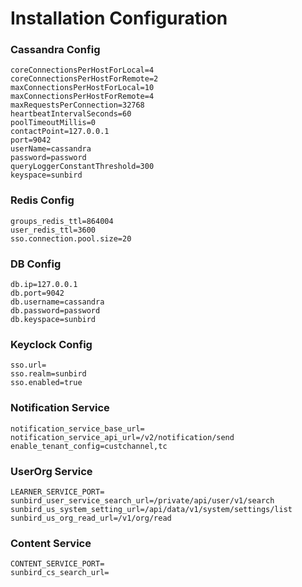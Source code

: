 # Installation Configuration

### Cassandra Config

```
coreConnectionsPerHostForLocal=4
coreConnectionsPerHostForRemote=2
maxConnectionsPerHostForLocal=10
maxConnectionsPerHostForRemote=4
maxRequestsPerConnection=32768
heartbeatIntervalSeconds=60
poolTimeoutMillis=0
contactPoint=127.0.0.1
port=9042
userName=cassandra
password=password
queryLoggerConstantThreshold=300
keyspace=sunbird
```

### Redis Config

```
groups_redis_ttl=864004
user_redis_ttl=3600
sso.connection.pool.size=20
```

### DB Config

```
db.ip=127.0.0.1
db.port=9042
db.username=cassandra
db.password=password
db.keyspace=sunbird
```

### Keyclock Config

```
sso.url=
sso.realm=sunbird
sso.enabled=true
```

### Notification Service

```
notification_service_base_url=
notification_service_api_url=/v2/notification/send
enable_tenant_config=custchannel,tc
```

### UserOrg Service

```
LEARNER_SERVICE_PORT=
sunbird_user_service_search_url=/private/api/user/v1/search
sunbird_us_system_setting_url=/api/data/v1/system/settings/list
sunbird_us_org_read_url=/v1/org/read
```

### Content Service

```
CONTENT_SERVICE_PORT=
sunbird_cs_search_url=
```
